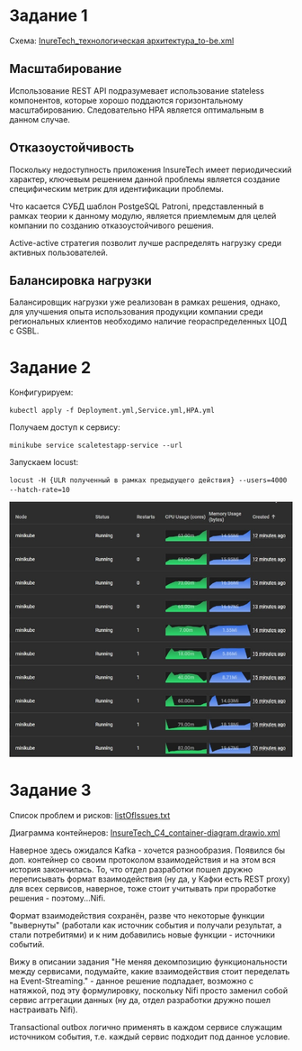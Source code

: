 # Задание 1
Схема: [InureTech_технологическая архитектура_to-be.xml](./Exc1/InureTech_технологическая%20архитектура_to-be.xml)
## Масштабирование
Использование REST API подразумевает использование stateless компонентов, которые хорошо поддаются горизонтальному масштабированию. Следовательно HPA является оптимальным в данном случае. 
## Отказоустойчивость 
Поскольку недоступность приложения InsureTech имеет периодический характер, ключевым решением данной проблемы является создание специфическим метрик для идентификации проблемы.

Что касается СУБД шаблон PostgeSQL Patroni, представленный в рамках теории к данному модулю, является приемлемым для целей компании по созданию отказоустойчивого решения.

Active-active стратегия позволит лучше распределять нагрузку среди активных пользователей.
## Балансировка нагрузки
Балансировщик нагрузки уже реализован в рамках решения, однако, для улучшения опыта использования продукции компании среди региональных клиентов необходимо наличие геораспределенных ЦОД с GSBL.

# Задание 2
Конфигурируем:

`kubectl apply -f Deployment.yml,Service.yml,HPA.yml`

Получаем доступ к сервису:

`minikube service scaletestapp-service --url`

Запускаем locust:

`locust -H {ULR полученный в рамках предыдущего действия} --users=4000 --hatch-rate=10`

![image](./Exc2/scaled.jpg)

# Задание 3
Список проблем и рисков: [listOfIssues.txt](./Exc3/listOfIssues.txt)

Диаграмма контейнеров: [InsureTech_C4_сontainer-diagram.drawio.xml](./Exc3/InsureTech_C4_сontainer-diagram.drawio.xml)

Наверное здесь ожидался Kafka - хочется разнообразия. Появился бы доп. контейнер со своим протоколом взаимодействия и на этом вся история закончилась. То, что отдел разработки пошел дружно переписывать формат взаимодействия (ну да, у Кафки есть REST proxy) для всех сервисов, наверное, тоже стоит учитывать при проработке решения - поэтому...Nifi.

Формат взаимодействия сохранён, разве что некоторые функции "вывернуты" (работали как источник события и получали результат, а стали потребитями) и к ним добавились новые функции - источники событий.

Вижу в описании задания "Не меняя декомпозицию функциональности между сервисами, подумайте, какие взаимодействия стоит переделать на Event-Streaming." - данное решение подпадает, возможно с натяжкой, под эту формулировку, поскольку Nifi просто заменил собой сервис аггрегации данных (ну да, отдел разработки дружно пошел настраивать Nifi).

Transactional outbox логично применять в каждом сервисе служащим источником события, т.е. каждый сервис подходит под данное условие.
